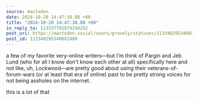 ```yaml
---
source: mastodon
date: 2024-10-20 14:47:38.88 +00
title: "2024-10-20 14:47:38.88 +00"
in_reply_to: 113337791874294252
post_uri: https://mastodon.social/users/gravely/statuses/113340295340682488
post_id: 113340295340682488
---
```

a few of my favorite very-online writers—but I'm think of Pargin and Jeb Lund (who for all I know don't know each other at all) specifically here and not like, uh, Lockwood—are pretty good about using their veterans-of-forum-wars (or at least that era of online) past to be pretty strong voices for not being assholes on the internet.

this is a lot of that


